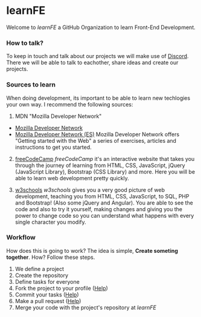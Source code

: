# learnFE

Welcome to *learnFE* a GitHub Organization to learn Front-End Development.

### How to talk?
To keep in touch and talk about our projects we will make use of [Discord](https://discordapp.com/).
There we will be able to talk to eachother, share ideas and create our projects.

### Sources to learn
When doing development, its important to be able to learn new techlogies your own way.
I recommend the following sources:

1. MDN "Mozilla Developer Network"
  - [Mozilla Developer Network](https://developer.mozilla.org/en-US/docs/Learn/Getting_started_with_the_web)
  - [Mozilla Developer Network (ES)](https://developer.mozilla.org/es/docs/Learn/Getting_started_with_the_web)
  Mozilla Developer Network offers "Getting started with the Web" a series of exercises, articles and instructions to get you started.

2. [freeCodeCamp](https://www.freecodecamp.org/)
*freeCodeCamp* it's an interactive website that takes you through the journey of learning from HTML, CSS, JavaScript, jQuery (JavaScript Library), Bootstrap (CSS Library) and more. Here you will be able to learn web development pretty quickly.

3. [w3schools](https://www.w3schools.com/)
*w3schools* gives you a very good picture of web development, teaching you from HTML, CSS, JavaScript, to SQL, PHP and Bootstrap! (Also some jQuery and Angular). You are able to see the code and also to try it yourself, making changes and giving you the power to change code so you can understand what happens with every single character you modify.

### Workflow

How does this is going to work?
The idea is simple, **Create someting together**. How? Follow these steps.

1. We define a project
2. Create the repository
3. Define tasks for everyone
4. Fork the project to your profile ([Help](https://help.github.com/articles/fork-a-repo/))
5. Commit your tasks ([Help](https://readwrite.com/2013/10/02/github-for-beginners-part-2/))
6. Make a pull request ([Help](https://help.github.com/articles/about-pull-requests/))
7. Merge your code with the project's repository at *learnFE*
